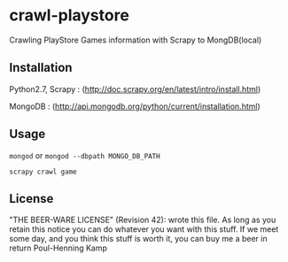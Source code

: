 # crawl-playstore

Crawling PlayStore Games information with Scrapy to MongDB(local)

## Installation

Python2.7, Scrapy : (http://doc.scrapy.org/en/latest/intro/install.html)

MongoDB : (http://api.mongodb.org/python/current/installation.html)

## Usage

``` mongod ``` or ``` mongod --dbpath MONGO_DB_PATH ```

``` scrapy crawl game ```

## License

"THE BEER-WARE LICENSE" (Revision 42): wrote this file. As long as you retain this notice you can do whatever you want with this stuff. If we meet some day, and you think this stuff is worth it, you can buy me a beer in return Poul-Henning Kamp
